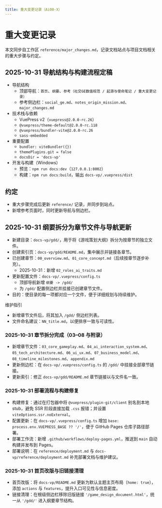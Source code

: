```yaml
---
title: 重大变更记录（Ai00-X）
---
```


# 重大变更记录

本文同步自工作区 `reference/major_changes.md`，记录文档站点与项目文档相关的重大步骤与约定。

## 2025-10-31 导航结构与构建流程定稿

- 导航结构
  - 顶部导航：`首页`、`纲要`、`参考（社交GE数值规范 / 起源与使命笔记 / 重大变更记录）`
  - 参考侧边栏：`social_ge.md`、`notes_origin_mission.md`、`major_changes.md`
- 技术栈与依赖
  - VuePress v2（`vuepress@2.0.0-rc.26`）
  - `@vuepress/theme-default@2.0.0-rc.118`
  - `@vuepress/bundler-vite@2.0.0-rc.26`
  - `sass-embedded`
- 重要配置
  - `bundler: viteBundler({})`
  - `themePlugins.git = false`
  - `docsDir = 'docs-vp'`
- 开发与构建（Windows）
  - 预览：`npm run docs:dev`（`127.0.0.1:8002`）
  - 构建：`npm run docs:build`，输出 `docs-vp/.vuepress/dist`

## 约定

- 重大步骤完成后更新 `reference/` 记录，并同步到站点。
- 新增参考页面时，同时更新导航与侧边栏。

## 2025-10-31 纲要拆分为章节文件与导航更新

- 新建目录：`docs-vp/gdd/`，用于将《游戏策划大纲》拆分为按章节的独立文件。
- 创建索引页：`docs-vp/gdd/README.md`，集中展示并链接各章节。
- 已创建章节：`00_overview.md`、`01_core_concept.md`（后续按章节逐步补充）。
  - 2025-10-31：新增 `02_roles_ai_traits.md`
- 更新配置文件：`docs-vp/.vuepress/config.ts`
  - 顶部导航新增 `纲要 -> /gdd/`
  - 为 `/gdd/` 配置侧边栏并挂接已创建章节文件。
- 目的：使目录的每一项都对应一个文件，便于详细规划与持续维护。

维护指引
- 新增章节文件后，将其加入 `/gdd/` 侧边栏列表。
- 文件命名建议：`NN_title.md`，以便排序一致与可读性。

### 2025-10-31 章节拆分完成（03–08 与附录）

- 新增章节文件：`03_core_gameplay.md`、`04_ai_interaction_system.md`、`05_tech_architecture.md`、`06_ui_ux.md`、`07_business_model.md`、`08_timeline_milestones.md`、`appendix.md`
- 更新侧边栏：在 `docs-vp/.vuepress/config.ts` 的 `/gdd/` 中挂接全部章节链接。
- 更新索引：修正 `docs-vp/gdd/README.md` 章节链接以与文件名一致。

### 2025-10-31 部署流程与构建修复

- 构建修复：通过在打包器中将 `@vuepress/plugin-git/client` 别名到本地 stub，避免 SSR 阶段直接加载 `.css` 报错；并设置 `viteOptions.ssr.noExternal`。
- 配置更新：在 `docs-vp/.vuepress/config.ts` 增加 `base: process.env.VUEPRESS_BASE ?? '/'`，便于 GitHub Pages 仓库子路径部署。
- 部署工作流：新增 `.github/workflows/deploy-pages.yml`，推送到 `main` 自动构建并发布到 Pages。
- 部署说明：在 `reference/deployment.md` 与 `docs-vp/reference/deployment.md` 补充部署文档与维护建议。

### 2025-10-31 首页改版与旧链接清理

- 首页改版：将 `docs-vp/README.md` 更新为默认主题主页布局（`home: true`），添加 `actions` 与 `features`，提升入口可见性与信息密度。
- 链接清理：在根级侧边栏移除旧版链接 `'/game_design_document.html'`，统一从 `'/gdd/'` 进入纲要章节结构。